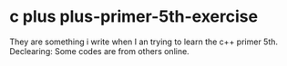 # c plus  plus-primer-5th-exercise
They are  something i write when I an trying to learn the c++ primer 5th.
Declearing: Some codes are from others online.

